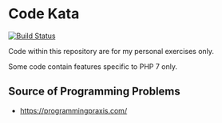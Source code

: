 # Code Kata
[![Build Status](https://travis-ci.org/jancyril/code-kata.svg?branch=master)](https://travis-ci.org/jancyril/code-kata)

Code within this repository are for my personal exercises only.


Some code contain features specific to PHP 7 only.

## Source of Programming Problems
 - https://programmingpraxis.com/
